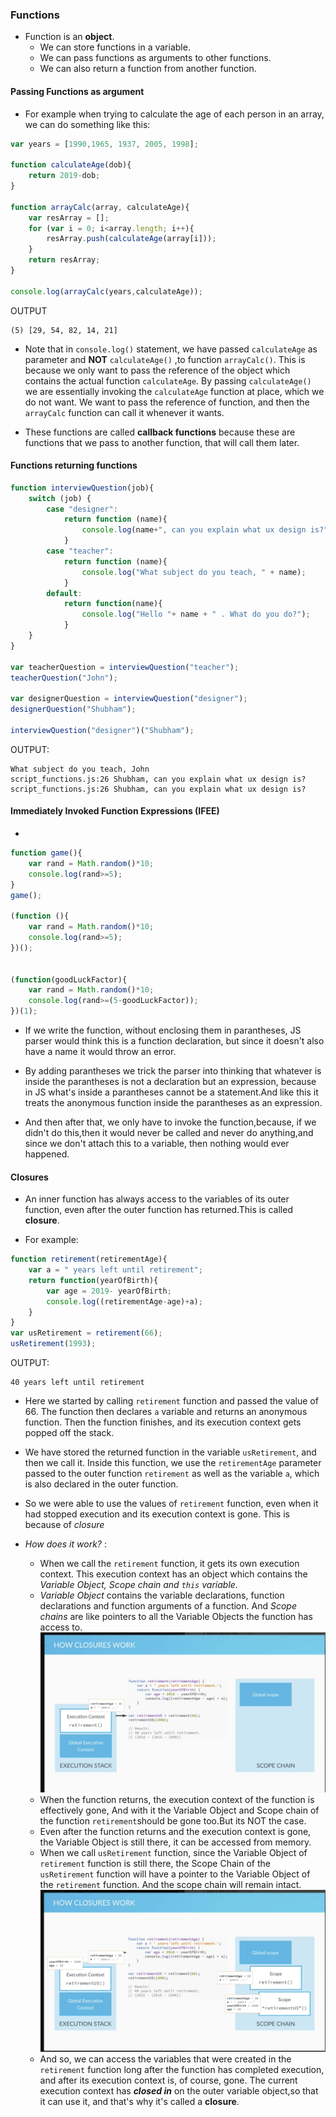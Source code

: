 ### Functions
* Function is an **object**. 
  * We can store functions in a variable.
  * We can pass functions as arguments to other functions.
  * We can also return a function from another function.
  
#### Passing Functions as argument
* For example when trying to calculate the age of each person in an array, we can do something like this: 
```javascript
var years = [1990,1965, 1937, 2005, 1998];

function calculateAge(dob){
	return 2019-dob;
}

function arrayCalc(array, calculateAge){
	var resArray = [];
	for (var i = 0; i<array.length; i++){
		resArray.push(calculateAge(array[i]));
	}
	return resArray;
}

console.log(arrayCalc(years,calculateAge)); 
```

OUTPUT
```
(5) [29, 54, 82, 14, 21]
```

* Note that in  ```console.log()``` statement, we have passed ```calculateAge``` as parameter and **NOT** ```calculateAge()``` ,to function ```arrayCalc()```. This is because we only want to pass the reference of the object which contains the actual function ```calculateAge```. By passing ```calculateAge()``` we are essentially invoking the ```calculateAge``` function at place, which we do not want. We want to pass the reference of function, and then the ```arrayCalc``` function can call it whenever it wants.

* These functions are called **callback functions** because these are functions that we pass to another function, that will call them later.

#### Functions returning functions

```javascript
function interviewQuestion(job){
	switch (job) {
		case "designer":
			return function (name){
				console.log(name+", can you explain what ux design is?");
			}
		case "teacher":
			return function (name){
				console.log("What subject do you teach, " + name);
			}
		default:
			return function(name){
				console.log("Hello "+ name + " . What do you do?");
			}
	}
}

var teacherQuestion = interviewQuestion("teacher");
teacherQuestion("John");

var designerQuestion = interviewQuestion("designer");
designerQuestion("Shubham");

interviewQuestion("designer")("Shubham");
```

OUTPUT:

```
What subject do you teach, John
script_functions.js:26 Shubham, can you explain what ux design is?
script_functions.js:26 Shubham, can you explain what ux design is?
```

#### Immediately Invoked Function Expressions (IFEE)

* 

```javascript
function game(){
	var rand = Math.random()*10;
	console.log(rand>=5);
}
game();

(function (){
	var rand = Math.random()*10;
	console.log(rand>=5);
})();


(function(goodLuckFactor){
	var rand = Math.random()*10;
	console.log(rand>=(5-goodLuckFactor));
})(1);
```

* If we write the function, without enclosing them in parantheses, JS parser would think this is a function declaration, but since it doesn't also have a name it would throw an error.

* By adding parantheses we trick the parser into thinking that whatever is inside the parantheses is not a declaration but an expression, because in JS what's inside a parantheses cannot be a statement.And like this it treats the anonymous function inside the parantheses as an expression.

* And then after that, we only have to invoke the function,because, if we didn't do this,then it would never be called and never do anything,and since we don't attach this to a variable, then nothing would ever happened.


#### Closures

* An inner function has always access to the variables of its outer function, even after the outer function has returned.This is called **closure**.

* For example:
```javascript
function retirement(retirementAge){
	var a = " years left until retirement";
	return function(yearOfBirth){
		var age = 2019- yearOfBirth;
		console.log((retirementAge-age)+a);
	}
}
var usRetirement = retirement(66);
usRetirement(1993);
```

OUTPUT: 
```
40 years left until retirement
```

* Here we started by calling ```retirement``` function and passed the value of 66. The function then declares ```a``` variable and returns an anonymous function. Then the function finishes, and its execution context gets popped off the stack.

* We have stored the returned function in the variable ```usRetirement```, and then we call it. Inside this function, we use the ```retirementAge``` parameter passed to the outer function ```retirement``` as well as the variable ```a```, which is also declared in the outer function.

* So we were able to use the values of ```retirement``` function, even when it had stopped execution and its execution context is gone. This is because of *closure*

* *How does it work?* : 
  * When we call the ```retirement``` function, it gets its own execution context. This execution context has an object which contains the *Variable Object, Scope chain and ```this``` variable*.
  * *Variable Object* contains the variable declarations, function declarations and function arguments of a function. And *Scope chains* are like pointers to all the Variable Objects the function has access to.
  ![](https://github.com/shubhamgupta2901/javascript-notes/blob/master/assets/closure-1.png)
  * When the function returns, the execution context of the function is effectively gone, And with it the Variable Object and Scope chain of the function ```retirement```should be gone too.But its NOT the case.
  * Even after the function returns and the execution context is gone, the Variable Object is still there, it can be accessed from memory.
  * When we call ```usRetirement``` function, since the Variable Object of ```retirement``` function is still there, the Scope Chain of the ```usRetirement``` function will have a pointer to  the Variable Object of the ```retirement``` function.  And the scope chain will remain intact.
  ![](https://github.com/shubhamgupta2901/javascript-notes/blob/master/assets/closure-2.png)
  * And so, we can access the variables that were created in the ```retirement``` function long after the function has completed execution, and after its execution context is, of course, gone. The current execution context has ***closed in*** on the outer variable object,so that it can use it, and that's why it's called a **closure**.
  
